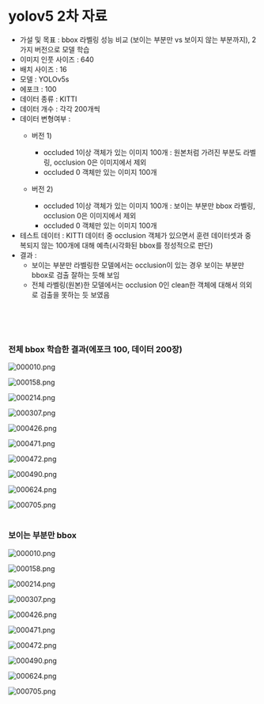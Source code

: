 # yolov5 2차 자료

- 가설 및 목표 : bbox 라벨링 성능 비교 (보이는 부분만 vs 보이지 않는 부분까지), 2가지 버전으로 모델 학습
- 이미지 인풋 사이즈 : 640
- 배치 사이즈 : 16
- 모델 : YOLOv5s
- 에포크 : 100
- 데이터 종류 : KITTI
- 데이터 개수 : 각각 200개씩
- 데이터 변형여부 :
  - 버전 1)
    - occluded 1이상 객체가 있는 이미지 100개 : 원본처럼 가려진 부분도 라벨링, occlusion 0은 이미지에서 제외
    - occluded 0 객체만 있는 이미지 100개

  - 버전 2)
    - occluded 1이상 객체가 있는 이미지 100개 : 보이는 부분만 bbox 라벨링, occlusion 0은 이미지에서 제외
    - occluded 0 객체만 있는 이미지 100개
- 테스트 데이터 : KITTI 데이터 중 occlusion 객체가 있으면서 훈련 데이터셋과 중복되지 않는 100개에 대해 예측(시각화된 bbox를 정성적으로 판단)
- 결과 : 
  - 보이는 부분만 라벨링한 모델에서는 occlusion이 있는 경우 보이는 부분만 bbox로 검출 잘하는 듯해 보임
  - 전체 라벨링(원본)한 모델에서는 occlusion 0인 clean한 객체에 대해서 의외로 검출을 못하는 듯 보였음


<br><br><br>


### 전체 bbox 학습한 결과(에포크 100, 데이터 200장)

![000010.png](./yolov5_2/000010.png)

![000158.png](./yolov5_2/000158.png)

![000214.png](./yolov5_2/000214.png)

![000307.png](./yolov5_2/000307.png)

![000426.png](./yolov5_2/000426.png)

![000471.png](./yolov5_2/000471.png)

![000472.png](./yolov5_2/000472.png)

![000490.png](./yolov5_2/000490.png)

![000624.png](./yolov5_2/000624.png)

![000705.png](./yolov5_2/000705.png)
<br><br>
### 보이는 부분만 bbox

![000010.png](./yolov5_2/000010%201.png)

![000158.png](./yolov5_2/000158%201.png)

![000214.png](./yolov5_2/000214%201.png)

![000307.png](./yolov5_2/000307%201.png)

![000426.png](./yolov5_2/000426%201.png)

![000471.png](./yolov5_2/000471%201.png)

![000472.png](./yolov5_2.png)

![000490.png](./yolov5_2/000490%201.png)

![000624.png](./yolov5_2/000624%201.png)

![000705.png](./yolov5_2/000705%201.png)
